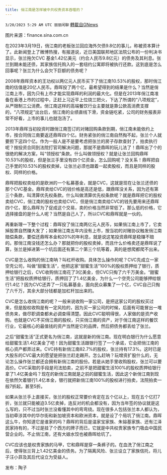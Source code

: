 ```yaml
---
title: 俏江南是怎样被中共权贵资本吞噬的？
---
```

`3/20/2023 5:29 AM UTC 丽丽闲聊` [轉載自GNews](https://gnews.org/articles/1028969)

图片来源：finance.sina.com.cn
 
在2023年3月19日，俏江南的老板张兰回应海外欠债9.8亿的事儿，称被资本算计了。此新闻登上了微博热搜，有报道说，近日美国联邦地区法院公布的一份判决书显示，张兰拖欠CVC 基金1.42亿美元（约合人民币9.8亿元）的债务及其利息。张兰到期未能还债，其家族信托购入的一套纽约公寓即将被执行还款。这到底是怎么回事呢？张兰为什么会欠下巨额的债务呢？  

2008年鼎晖资本的王功权以两亿元人民币买下了俏江南10.53%的股权，那时俏江南的估值是20亿人民币。鼎晖投了两个亿，最希望得到的结果是什么？当然是俏江南上市，因为只有上市才能实现鼎晖的利润的最大化。但是在2013年俏江南准备在香港上市的过程中，正赶上习近平上位烧三把火，下达了所谓的“八项规定”，从严限制三公消费。俏江南这样的高端餐饮行业主要就是靠公款高消费支撑的，“八项规定”出台后，俏江南的业绩直线下滑，资金链吃紧，公司的财务报表非常不好看，上市的事儿也就泡汤了。  

2013年鼎晖当初投资时跟俏江南签订的对赌回购条款到期，俏江南未能依约上市，按合同俏江南要返还鼎晖四个亿。财务紧张的俏江南自然掏不起，张兰个人就要担下这四个亿。作为一般人是不是要考虑把张兰的房子存款查封了，拍卖执行呢？按投资合同到法院打官司解决问题，那就不是鼎晖的玩儿法了！鼎晖出了个的很绝的解决方案，叫“领授权”条款。什么叫做领授权？就是让张兰回购鼎晖10.53%的股权，但是张兰手里没有四个亿资金，怎么回购呢？没关系！鼎晖把自己手里的10.53%的股权卖掉，让张兰必须也跟着一起卖股权，而且是同样的股权、同样的价格。  

鼎晖把股权卖给的是欧洲的一个私募基金，就是CVC，这就是现在让张兰还债的那个CVC基金。鼎晖卖给CVC的钱价格是高还是低，跟鼎晖没关系，因为还有第三个条款，叫清算优先权条款。什么叫做清算优先权条款呢？就是鼎晖把它的股权卖给CVC，俏江南的股权也卖给CVC，但是俏江南卖给CVC的钱先要用来还鼎晖四个亿，那么鼎晖为了促成这个交易，卖的价格当然非常低了。那么低的价格，它选择接盘的是什么人呢？当然是自己人了，所以CVC和鼎晖就是一伙的。  

再重新理一下整个过程：鼎晖投了俏江南两亿元人民币，如果俏江南上市了，它卖掉股票自然赚大发了；如果俏江南五年内没有上市，按当初的对赌协议触发俏江南赔偿条款，要偿还鼎晖本金和20%的年利息，就是说这笔投资鼎晖是稳赚不赔的。那俏江南没钱还怎么办？那就把你的股权卖掉，而且什么价格卖还是鼎晖说了算，张兰是掉进第一个坑后面还有第二个第三个坑等着，真的是想爬都爬不出来。  

CVC是怎么收购的俏江南呐？叫杠杆收购。具体怎么操作的呢？CVC先成立一家空壳公司，叫做“甜蜜生活”，他把这家“甜蜜生活”100%的股权质押给了银行，质押给银行之后，CVC收购俏江南花了3亿美金，但CVC只掏了六千万美金。“甜蜜生活”把股权质押给银行，质押回了了1.4亿美金，为什么一个空壳公司能够押给银行1.4亿？因为CVC还弄了一只私募基金，面向民众募集了一个亿，CVC自己只掏了六千万，其余大部分钱都是加杠杆加出来的。  

CVC是怎么收俏江南的呢？一般来说收购一家公司，是把这家公司的股权买过来，但是股权收购是有一定风险的，因为买一家公司的时候，后面有可能冒出一堆债务来，做尽职调查都未必调查得清楚。因此CVC聪明得很，人家做的是资产收购。也就是CVC不买俏江南的股权，只买俏江南的资产，对于俏江南这样的餐饮行业，它最核心的最值钱的资产当然是它的品牌，然后把债务都丢给了张兰。  

之后“甜蜜生活”正式更名为俏江南，这就是新的俏江南。现在明白银行为什么愿意给甜蜜生活1.4亿美金了吧！因为甜蜜生活跟银行签了一个承诺，它会把俏江南的核心资产都弄过来。CVC持有新俏江南82.7%的股权，张兰持有17.3%。这时已是大股东的CVC最大的愿望是把张兰赶走踢开。怎么赶呐？玩增资扩股什么的，无论怎么操作张兰都还会拥有新俏江南的股份。若是从她手里收购股权，张兰可以要高价。CVC采取的手段是司法拍卖，之前不是把甜蜜生活100%的股权质押给银行拿了1.4亿美金吗？现在的新俏江南就是之前的甜蜜生活，因此这个新俏江南到现在依然欠着银行1.4亿本金，银行就把新俏江南100%的股权进行拍卖，法院拍卖一般7折起，甚至5折。  

如果从张兰手上直接买，张兰的股权正常要价肯定在五个亿以上，现在五个亿打7折，张兰就只能被迫3.5亿卖掉，连反对的机会都没有，因为当年签的协议就是这么写的，只不过当时张兰没看懂其中的弯弯绕。现在很多人包括张兰本人都认为，当初牵涉其中的华尔街和新加坡资本和欧洲资本，就是设了个局坑了俏江南。鼎晖这么牛，你知道它是谁家的吗？鼎晖的背后是温家宝家族、朱镕基家族、还有江泽民家持有的，不过是挂了个西方的牌子而已，它就是中共权贵家族专门吸血中国民营企业的。不止俏江南，还有大娘水饺也被鼎晖给坑了。  

CVC应该也是权贵家族的马甲，它和鼎晖是穿一条裤子的。在血洗了俏江南之后，使得张兰背上1.42亿美金的债务。为了隔离风险、张兰设立了家族信托，将儿子汪小菲及其后代设立为受益人。  

发布：陶子


